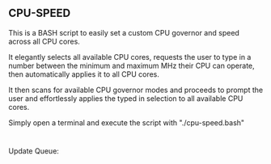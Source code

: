 ## CPU-SPEED
This is a BASH script to easily set a custom CPU governor and speed across all CPU cores.

It elegantly selects all available CPU cores, requests the user to type in a number between the minimum and maximum MHz their CPU can operate, then automatically applies it to all CPU cores. 

It then scans for available CPU governor modes and proceeds to prompt the user and effortlessly applies the typed in selection to all available CPU cores.

Simply open a terminal and execute the script with "./cpu-speed.bash"

#
##
Update Queue:

